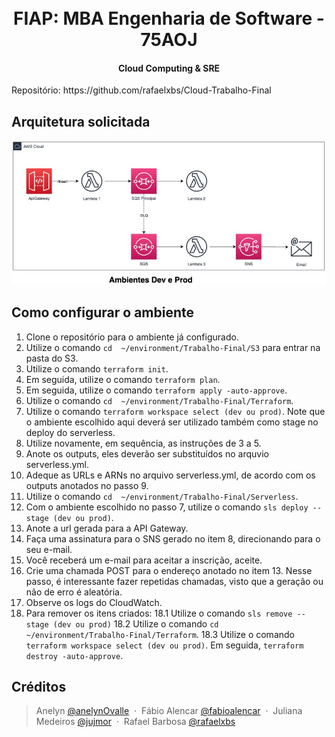 <h1 align="center"> 
  <br>FIAP:  MBA Engenharia de Software - 75AOJ
  <br>
</h1>

<h4 align="center">Cloud Computing & SRE</h4>
Repositório: https://github.com/rafaelxbs/Cloud-Trabalho-Final

## Arquitetura solicitada
![arquitetura.JPG](arquitetura.JPG)

## Como configurar o ambiente

1. Clone o repositório para o ambiente já configurado.
2. Utilize o comando ```cd  ~/environment/Trabalho-Final/S3``` para entrar na pasta do S3.
3. Utilize o comando ```terraform init```.
4. Em seguida, utilize o comando ```terraform plan```.
5. Em seguida, utilize o comando ```terraform apply -auto-approve```.
6. Utilize o comando ```cd  ~/environment/Trabalho-Final/Terraform```.
7. Utilize o comando ```terraform workspace select (dev ou prod)```. Note que o ambiente escolhido aqui deverá ser utilizado também como stage no deploy do serverless.
8. Utilize novamente, em sequência, as instruções de 3 a 5.
9. Anote os outputs, eles deverão ser substituídos no arquvio serverless.yml.
10. Adeque as URLs e ARNs no arquivo serverless.yml, de acordo com os outputs anotados no passo 9.
11. Utilize o comando ```cd  ~/environment/Trabalho-Final/Serverless```.
12. Com o ambiente escolhido no passo 7, utilize o comando ```sls deploy --stage (dev ou prod)```.
13. Anote a url gerada para a API Gateway.
14. Faça uma assinatura para o SNS gerado no item 8, direcionando para o seu e-mail.
15. Você receberá um e-mail para aceitar a inscrição, aceite.
16. Crie uma chamada POST para o endereço anotado no item 13. Nesse passo, é interessante fazer repetidas chamadas, visto que a geração ou não de erro é aleatória.
17. Observe os logs do CloudWatch.
18. Para remover os itens criados:
  18.1 Utilize o comando ```sls remove --stage (dev ou prod)```
  18.2 Utilize o comando ```cd  ~/environment/Trabalho-Final/Terraform```.
  18.3 Utilize o comando ```terraform workspace select (dev ou prod)```. Em seguida, ```terraform destroy -auto-approve```.

## Créditos

> Anelyn [@anelynOvalle](https://github.com/anelynOvalle) &nbsp;&middot;&nbsp;
> Fábio Alencar [@fabioalencar](https://github.com/fabioalencar) &nbsp;&middot;&nbsp;
> Juliana Medeiros [@jujmor](https://github.com/jujmor) &nbsp;&middot;&nbsp;
> Rafael Barbosa [@rafaelxbs](https://github.com/rafaelxbs)
